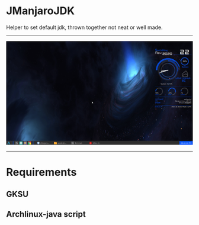 # JManjaroJDK
Helper to set default jdk, thrown together not neat or well made.

- - - -

![](preview.gif)

- - - -

# Requirements
## GKSU
## Archlinux-java script
